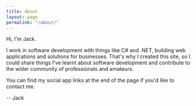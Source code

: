 ```yaml
---
title: About
layout: page
permalink: "/about/"
---
```


Hi, I'm Jack.

I work in software development with things like C# and .NET, building web applications and solutions for businesses. That's why I created this site, so I could share things I've learnt about software development and contribute to the wider community of professionals and amateurs. 

You can find my social app links at the end of the page if you'd like to contact me. 

-- Jack